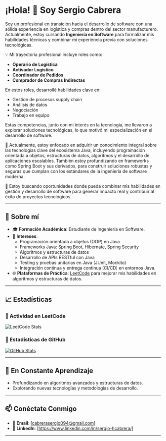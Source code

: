 # ¡Hola! 👋 Soy Sergio Cabrera

Soy un profesional en transición hacia el desarrollo de software con una sólida experiencia en logística y compras dentro del sector manufacturero. Actualmente, estoy cursando **Ingeniería en Software** para formalizar mis habilidades técnicas y combinar mi experiencia previa con soluciones tecnológicas.  

💡 Mi trayectoria profesional incluye roles como:  
- **Operario de Logística**  
- **Activador Logístico**  
- **Coordinador de Pedidos**  
- **Comprador de Compras Indirectas**  

En estos roles, desarrollé habilidades clave en:  
- Gestion de procesos supply chain  
- Análisis de datos  
- Negociación  
- Trabajo en equipo  

Estas competencias, junto con mi interés en la tecnología, me llevaron a explorar soluciones tecnológicas, lo que motivó mi especialización en el desarrollo de software.  

🎯 Actualmente, estoy enfocado en adquirir un conocimiento integral sobre las tecnologías clave del ecosistema Java, incluyendo programación orientada a objetos, estructuras de datos, algoritmos y el desarrollo de aplicaciones escalables. También estoy profundizando en frameworks como Spring Boot y sus derivados, para construir soluciones robustas y seguras que cumplan con los estándares de la ingeniería de software moderna.  

🚀 Estoy buscando oportunidades donde pueda combinar mis habilidades en gestión y desarrollo de software para generar impacto real y contribuir al éxito de proyectos tecnológicos.



---

## 🚀 Sobre mí

- 🎓 **Formación Académica**: Estudiante de Ingeniería en Software.
- 🧠 **Intereses**:
  - Programación orientada a objetos (OOP) en Java
  - Frameworks Java: Spring Boot, Hibernate, Spring Security
  - Algoritmos y estructuras de datos
  - Desarrollo de APIs RESTful con Java
  - Testing y pruebas unitarias en Java (JUnit, Mockito)
  - Integración continua y entrega continua (CI/CD) en entornos Java.
- 🌐 **Plataformas de Práctica**: [LeetCode](https://leetcode.com/sergio30) para mejorar mis habilidades en algoritmos y estructuras de datos.

---

## 📈 Estadísticas

### 🧩 Actividad en LeetCode

![LeetCode Stats](https://leetcard.jacoblin.cool/sergio30?theme=dark&font=Ubuntu&ext=activity)

### 🌟 Estadísticas de GitHub

[![GitHub Stats](https://github-readme-stats.vercel.app/api?username=serg10arg&show_icons=true&theme=radical)](https://github.com/serg10arg)

---

## 🌱 En Constante Aprendizaje

- Profundizando en algoritmos avanzados y estructuras de datos.
- Explorando nuevas tecnologías y metodologías de desarrollo.

---

## 📫 Conéctate Conmigo

- 📧 **Email**: [cabrerasergio094@gmail.com]
- 💼 **LinkedIn**: [https://www.linkedin.com/in/sergio-hcabrera/]

---
